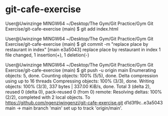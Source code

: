 # git-cafe-exercise

User@Uwinzinge MINGW64 ~/Desktop/The Gym/Git Practice/Gym Git Exercise/git-cafe-exercise (main)
$ git add index.html

User@Uwinzinge MINGW64 ~/Desktop/The Gym/Git Practice/Gym Git Exercise/git-cafe-exercise (main)
$ git commit -m "replace place by restaurant in index"
[main e3a5043] replace place by restaurant in index
 1 file changed, 1 insertion(+), 1 deletion(-)

User@Uwinzinge MINGW64 ~/Desktop/The Gym/Git Practice/Gym Git Exercise/git-cafe-exercise (main)
$ git push -u origin main
Enumerating objects: 5, done.
Counting objects: 100% (5/5), done.
Delta compression using up to 16 threads
Compressing objects: 100% (3/3), done.
Writing objects: 100% (3/3), 337 bytes | 337.00 KiB/s, done.
Total 3 (delta 2), reused 0 (delta 0), pack-reused 0 (from 0)
remote: Resolving deltas: 100% (2/2), completed with 2 local objects.
To https://github.com/ngenziwingenzi/git-cafe-exercise.git
   d1d3f9c..e3a5043  main -> main
branch 'main' set up to track 'origin/main'.
